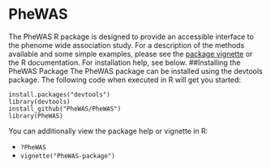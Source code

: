 # PheWAS
The PheWAS R package is designed to provide an accessible interface to the phenome wide association study. 
For a description of the methods available and some simple examples, please see the
[package vignette](https://github.com/PheWAS/PheWAS/blob/master/inst/doc/PheWAS-package.pdf?raw=true) or the R documentation. 
For installation help, see below.
##Installing the PheWAS Package
The PheWAS package can be installed using the devtools package. The following code when executed in R will get you started:
```
install.packages("devtools")
library(devtools)
install_github("PheWAS/PheWAS")
library(PheWAS)
```

You can additionally view the package help or vignette in R:
- `?PheWAS`
- `vignette("PheWAS-package")`
